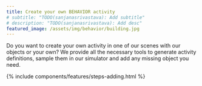 ```yaml
---
title: Create your own BEHAVIOR activity
# subtitle: "TODO(sanjanasrivastava): Add subtitle"
# description: "TODO(sanjanasrivastava): Add desc"
featured_image: /assets/img/behavior/building.jpg
---
```


Do you want to create your own activity in one of our scenes with our objects or your own? We provide all the necessary tools to generate activity definitions, sample them in our simulator and add any missing object you need.

{% include components/features/steps-adding.html %} 

